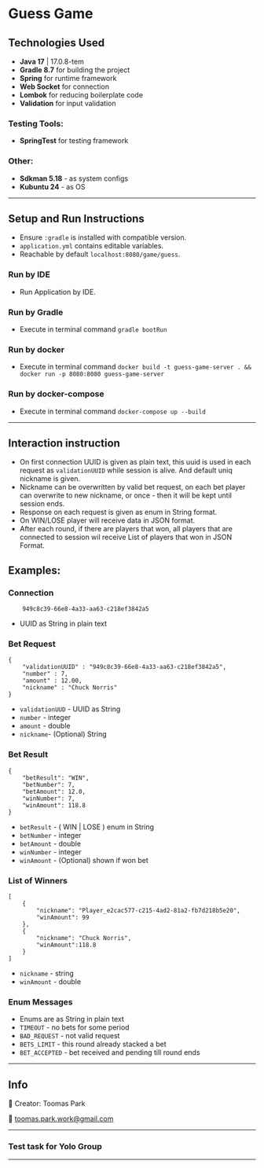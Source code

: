# Guess Game


## Technologies Used

- **Java 17** | 17.0.8-tem
- **Gradle 8.7** for building the project
- **Spring** for runtime framework
- **Web Socket** for connection
- **Lombok** for reducing boilerplate code
- **Validation** for input validation

### Testing Tools:
- **SpringTest** for testing framework

### Other:

- **Sdkman 5.18** - as system configs
- **Kubuntu 24** - as OS
---

## Setup and Run Instructions

- Ensure `:gradle` is installed with compatible version.
- `application.yml` contains editable variables.
- Reachable by default `localhost:8080/game/guess`.
### Run by IDE

- Run Application by IDE.

### Run by Gradle

- Execute in terminal command `gradle bootRun` 

### Run by docker

- Execute in terminal command `docker build -t guess-game-server . && docker run -p 8080:8080 guess-game-server`

### Run by docker-compose

- Execute in terminal command `docker-compose up --build`

---

## Interaction instruction


- On first connection UUID is given as plain text, this uuid is used in each request as `validationUUID` while session is alive. And default uniq nickname is given.
- Nickname can be overwritten by valid bet request, on each bet player can overwrite to new nickname, or once - then it will be kept until session ends.
- Response on each request is given as enum in String format.
- On WIN/LOSE player will receive data in JSON format.
- After each round, if there are players that won, all players that are connected to session wil receive List of players that won in JSON Format.

## Examples:

### Connection
```
    949c8c39-66e8-4a33-aa63-c218ef3842a5
```
- UUID as String in plain text

### Bet Request
```
{
    "validationUUID" : "949c8c39-66e8-4a33-aa63-c218ef3842a5",
    "number" : 7,
    "amount" : 12.00,
    "nickname" : "Chuck Norris"
}
```
- `validationUUD` - UUID as String
- `number` - integer
- `amount` - double
- `nickname`- (Optional) String

### Bet Result
```
{
    "betResult": "WIN",
    "betNumber": 7,
    "betAmount": 12.0,
    "winNumber": 7,
    "winAmount": 118.8
}
```
- `betResult` - ( WIN | LOSE ) enum in String
- `betNumber` - integer
- `betAmount` - double
- `winNumber` - integer
- `winAmount` - (Optional) shown if won bet

### List of Winners
```
[
    {
        "nickname": "Player_e2cac577-c215-4ad2-81a2-fb7d218b5e20",
        "winAmount": 99
    },
    {
        "nickname": "Chuck Norris",
        "winAmount":118.8
    }
]
```
- `nickname` - string
- `winAmount` - double

### Enum Messages
- Enums are as String in plain text
- `TIMEOUT` - no bets for some period
- `BAD_REQUEST` - not valid request
- `BETS_LIMIT` - this round already stacked a bet
- `BET_ACCEPTED` - bet received and pending till round ends

---

## Info

👤 Creator:
Toomas Park

📧 toomas.park.work@gmail.com

---
### Test task for Yolo Group

---